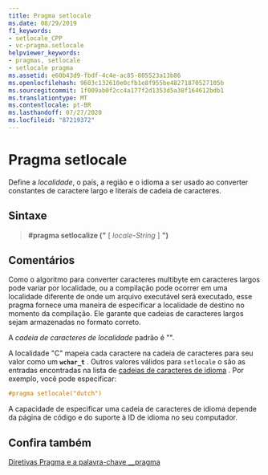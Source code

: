 ```yaml
---
title: Pragma setlocale
ms.date: 08/29/2019
f1_keywords:
- setlocale_CPP
- vc-pragma.setlocale
helpviewer_keywords:
- pragmas, setlocale
- setlocale pragma
ms.assetid: e60b43d9-fbdf-4c4e-ac85-805523a13b86
ms.openlocfilehash: 9603c132610e0cfb1e8f955be48271870527105b
ms.sourcegitcommit: 1f009ab0f2cc4a177f2d1353d5a38f164612bdb1
ms.translationtype: MT
ms.contentlocale: pt-BR
ms.lasthandoff: 07/27/2020
ms.locfileid: "87219372"
---
```

# <a name="setlocale-pragma"></a>Pragma setlocale

Define a *localidade*, o país, a região e o idioma a ser usado ao converter constantes de caractere largo e literais de cadeia de caracteres.

## <a name="syntax"></a>Sintaxe

> **#pragma setlocalize ("** [ *locale-String* ] **")**

## <a name="remarks"></a>Comentários

Como o algoritmo para converter caracteres multibyte em caracteres largos pode variar por localidade, ou a compilação pode ocorrer em uma localidade diferente de onde um arquivo executável será executado, esse pragma fornece uma maneira de especificar a localidade de destino no momento da compilação. Ele garante que cadeias de caracteres largos sejam armazenadas no formato correto.

A *cadeia de caracteres de localidade* padrão é "".

A localidade "C" mapeia cada caractere na cadeia de caracteres para seu valor como um **`wchar_t`** . Outros valores válidos para `setlocale` o são as entradas encontradas na lista de [cadeias de caracteres de idioma](../c-runtime-library/language-strings.md) . Por exemplo, você pode especificar:

```cpp
#pragma setlocale("dutch")
```

A capacidade de especificar uma cadeia de caracteres de idioma depende da página de código e do suporte à ID de idioma no seu computador.

## <a name="see-also"></a>Confira também

[Diretivas Pragma e a palavra-chave __pragma](../preprocessor/pragma-directives-and-the-pragma-keyword.md)
